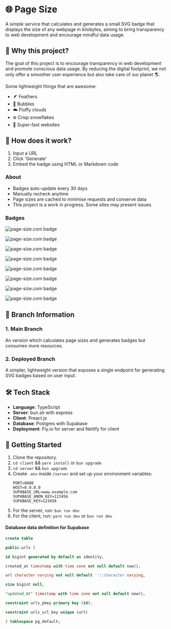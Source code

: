 # 🌐 Page Size

A simple service that calculates and generates a small SVG badge that displays the size of any webpage in kilobytes, aiming to bring transparency to web development and encourage mindful data usage.

## 🚀 Why this project?

The goal of this project is to encourage transparency in web development and promote conscious data usage. By reducing the digital footprint, we not only offer a smoother user experience but also take care of our planet 🌎.

Some lightweight things that are awesome:
- 🪶 Feathers
- 💭 Bubbles
- ☁️ Fluffy clouds
- ❄️ Crisp snowflakes
- 🚀 Super-fast websites

## 🧭 How does it work?

1. Input a URL
2. Click 'Generate'
3. Embed the badge using HTML or Markdown code

### About

- Badges auto-update every 30 days
- Manually recheck anytime
- Page sizes are cached to minimise requests and conserve data
- This project is a work in progress. Some sites may present issues.

### Badges

![page-size.com badge](https://pagesize.fly.dev/api/badge/256/green)

![page-size.com badge](https://pagesize.fly.dev/api/badge/256/red)

![page-size.com badge](https://pagesize.fly.dev/api/badge/256/blue)

![page-size.com badge](https://pagesize.fly.dev/api/badge/256/purple)

![page-size.com badge](https://pagesize.fly.dev/api/badge/256/orange)

![page-size.com badge](https://pagesize.fly.dev/api/badge/256/grey)

![page-size.com badge](https://pagesize.fly.dev/api/badge/256/darkgreen)

![page-size.com badge](https://pagesize.fly.dev/api/badge/256/darkblue)

## 🌲 Branch Information

### 1. Main Branch

An version which calculates page sizes and generates badges but consumes more resources.

### 2. Deployed Branch

A simpler, lightweight version that exposes a single endpoint for generating SVG badges based on user input.

## 🛠 Tech Stack

- **Language**: TypeScript
- **Server**: bun.sh with express
- **Client**: Preact.js
- **Database**: Postgres with Supabase
- **Deployment**: Fly.io for server and Netlify for client

## 🚀 Getting Started


1. Clone the repository.
2. `cd client` && `yarn install` or `bun upgrade`
3. `cd server` && `bun upgrade`
3. Create `.env` inside `/server` and set up your environment variables:
   ```
   PORT=8080
   HOST=0.0.0.0
   SUPABASE_URL=www.example.com
   SUPABASE_ANON_KEY=123456
   SUPABASE_KEY=123456
   ```
4. For the server, run: `bun run dev`
5. For the client, run: `yarn run dev` or `bun run dev`

#### Database data definition for Supabase
```sql
create table

public.urls (

id bigint generated by default as identity,

created_at timestamp with time zone not null default now(),

url character varying not null default ''::character varying,

size bigint null,

"updated_At" timestamp with time zone not null default now(),

constraint urls_pkey primary key (id),

constraint urls_url_key unique (url)

) tablespace pg_default;
```
